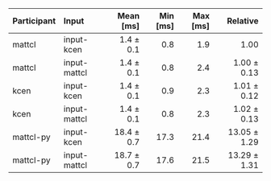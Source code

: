 | Participant | Input | Mean [ms] | Min [ms] | Max [ms] | Relative |
|:---|:---|---:|---:|---:|---:|
| mattcl | input-kcen | 1.4 ± 0.1 | 0.8 | 1.9 | 1.00 |
| mattcl | input-mattcl | 1.4 ± 0.1 | 0.8 | 2.4 | 1.00 ± 0.13 |
| kcen | input-kcen | 1.4 ± 0.1 | 0.9 | 2.3 | 1.01 ± 0.12 |
| kcen | input-mattcl | 1.4 ± 0.1 | 0.8 | 2.3 | 1.02 ± 0.13 |
| mattcl-py | input-kcen | 18.4 ± 0.7 | 17.3 | 21.4 | 13.05 ± 1.29 |
| mattcl-py | input-mattcl | 18.7 ± 0.7 | 17.6 | 21.5 | 13.29 ± 1.31 |
